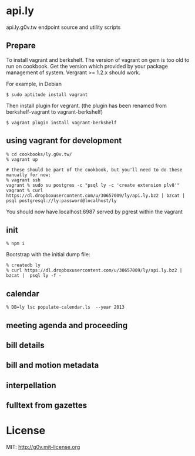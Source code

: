 api.ly
======

api.ly.g0v.tw endpoint source and utility scripts

## Prepare

To install vagrant and berkshelf. The version of vagrant on gem is too old to run on cookbook. Get the version which provided by your package management of system. Vergrant >= 1.2.x should work.

For example, in Debian

    $ sudo aptitude install vagrant

Then install plugin for vegrant. (the plugin has been renamed from berkshelf-vagrant to vagrant-berkshelf)

    $ vagrant plugin install vagrant-berkshelf

## using vagrant for development

    % cd cookbooks/ly.g0v.tw/
    % vagrant up

    # these should be part of the cookbook, but you'll need to do these manually for now:
    % vagrant ssh
    vagrant % sudo su postgres -c "psql ly -c 'create extension plv8'"
    vagrant % curl https://dl.dropboxusercontent.com/u/30657009/ly/api.ly.bz2 | bzcat |  psql postgresql://ly:password@localhost/ly

You should now have localhost:6987 served by pgrest within the vagrant

## init

    % npm i

Bootstrap with the initial dump file:

    % createdb ly
    % curl https://dl.dropboxusercontent.com/u/30657009/ly/api.ly.bz2 | bzcat |  psql ly -f -

## calendar

    % DB=ly lsc populate-calendar.ls  --year 2013

## meeting agenda and proceeding

## bill details

## bill and motion metadata

## interpellation

## fulltext from gazettes

License
=======
MIT: http://g0v.mit-license.org
